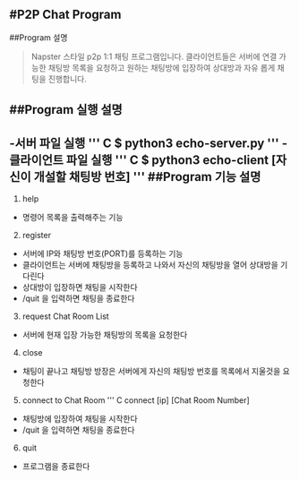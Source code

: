 #P2P Chat Program
---------------
##Program 설명
>Napster 스타일 p2p 1:1 채팅 프로그램입니다.
>클라이언트들은 서버에 연결 가능한 채팅방 목록을
>요청하고 원하는 채팅방에 입장하여 상대방과 자유
>롭게 채팅을 진행합니다.

##Program 실행 설명
---------------
-서버 파일 실행
''' C
$ python3 echo-server.py
'''
-클라이언트 파일 실행
''' C
$ python3 echo-client [자신이 개설할 채팅방 번호]
'''
##Program 기능 설명
---------------
1. help
  - 명령어 목록을 출력해주는 기능
2. register
  - 서버에 IP와 채팅방 번호(PORT)를 등록하는 기능
  - 클라이언트는 서버에 채팅방을 등록하고 나와서 
    자신의 채팅방을 열어 상대방을 기다린다
  - 상대방이 입장하면 채팅을 시작한다
  - /quit 을 입력하면 채팅을 종료한다
3. request Chat Room List
  - 서버에 현재 입장 가능한 채팅방의 목록을 요청한다
4. close
  - 채팅이 끝나고 채팅방 방장은 서버에게
    자신의 채팅방 번호를 목록에서 지울것을 요청한다
5. connect to Chat Room
  ''' C
  connect [ip] [Chat Room Number]
  - 채팅방에 입장하여 채팅을 시작한다
  - /quit 을 입력하면 채팅을 종료한다
6. quit
  - 프로그램을 종료한다
